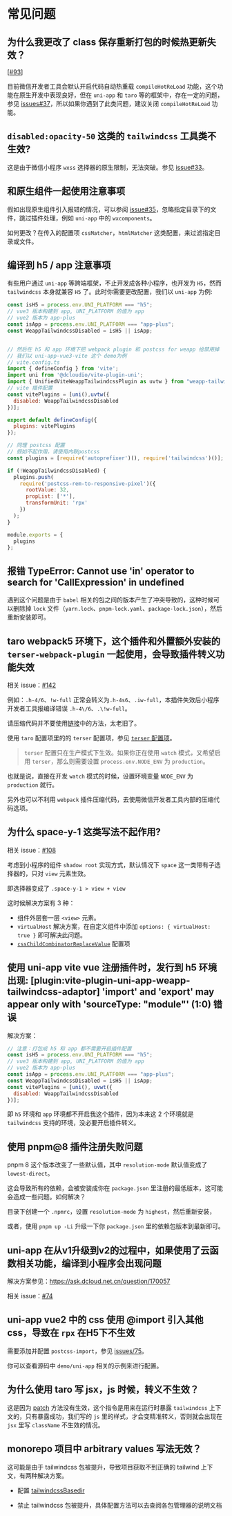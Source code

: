 # 常见问题

## 为什么我更改了 class 保存重新打包的时候热更新失效？

[[#93](https://github.com/sonofmagic/weapp-tailwindcss-webpack-plugin/issues/93)]

目前微信开发者工具会默认开启代码自动热重载 `compileHotReLoad` 功能，这个功能在原生开发中表现良好，但在 `uni-app` 和 `taro` 等的框架中，存在一定的问题，参见 [issues#37](https://github.com/sonofmagic/weapp-tailwindcss-webpack-plugin/issues/37)，所以如果你遇到了此类问题，建议关闭 `compileHotReLoad` 功能。

## `disabled:opacity-50` 这类的 `tailwindcss` 工具类不生效?

这是由于微信小程序 `wxss` 选择器的原生限制，无法突破。参见 [issue#33](https://github.com/sonofmagic/weapp-tailwindcss-webpack-plugin/issues/33)。

## 和原生组件一起使用注意事项

假如出现原生组件引入报错的情况，可以参阅 [issue#35](https://github.com/sonofmagic/weapp-tailwindcss-webpack-plugin/issues/35)，忽略指定目录下的文件，跳过插件处理，例如 `uni-app` 中的 `wxcomponents`。

如何更改？在传入的配置项 `cssMatcher`，`htmlMatcher` 这类配置，来过滤指定目录或文件。

## 编译到 h5 / app 注意事项

有些用户通过 `uni-app` 等跨端框架，不止开发成各种小程序，也开发为 `H5`，然而 `tailwindcss` 本身就兼容 `H5` 了。此时你需要更改配置，我们以 `uni-app` 为例:

```js
const isH5 = process.env.UNI_PLATFORM === "h5";
// vue3 版本构建到 app, UNI_PLATFORM 的值为 app
// vue2 版本为 app-plus
const isApp = process.env.UNI_PLATFORM === "app-plus";
const WeappTailwindcssDisabled = isH5 || isApp;


// 然后在 h5 和 app 环境下把 webpack plugin 和 postcss for weapp 给禁用掉
// 我们以 uni-app-vue3-vite 这个 demo为例
// vite.config.ts
import { defineConfig } from 'vite';
import uni from '@dcloudio/vite-plugin-uni';
import { UnifiedViteWeappTailwindcssPlugin as uvtw } from "weapp-tailwindcss-webpack-plugin/vite";
// vite 插件配置
const vitePlugins = [uni(),uvtw({
  disabled: WeappTailwindcssDisabled
})];

export default defineConfig({
  plugins: vitePlugins
});

// 同理 postcss 配置
// 假如不起作用，请使用内联postcss
const plugins = [require('autoprefixer')(), require('tailwindcss')()];

if (!WeappTailwindcssDisabled) {
  plugins.push(
    require('postcss-rem-to-responsive-pixel')({
      rootValue: 32,
      propList: ['*'],
      transformUnit: 'rpx'
    })
  );
}

module.exports = {
  plugins
};
```

## 报错 TypeError: Cannot use 'in' operator to search for 'CallExpression' in undefined

遇到这个问题是由于 `babel` 相关的包之间的版本产生了冲突导致的，这种时候可以删除掉 `lock` 文件（`yarn.lock`、`pnpm-lock.yaml`、`package-lock.json`），然后重新安装即可。

## taro webpack5 环境下，这个插件和外置额外安装的 `terser-webpack-plugin` 一起使用，会导致插件转义功能失效

相关 issue：[#142](https://github.com/sonofmagic/weapp-tailwindcss-webpack-plugin/issues/142)

例如：`.h-4/6`、`!w-full` 正常会转义为`.h-4s6`、`.iw-full`，本插件失效后小程序开发者工具报编译错误 `.h-4\/6`、`.\!w-full`。

请压缩代码并不要使用[链接](https://docs.taro.zone/docs/config-detail/#terserenable)中的方法，太老旧了。

使用 `taro` 配置项里的的 `terser` 配置项，参见 [`terser` 配置项](https://taro-docs.jd.com/docs/config-detail#terser)。

> `terser` 配置只在生产模式下生效。如果你正在使用 `watch` 模式，又希望启用 `terser`，那么则需要设置 `process.env.NODE_ENV` 为 `production`。

也就是说，直接在开发 `watch` 模式的时候，设置环境变量 `NODE_ENV` 为 `production` 就行。

另外也可以不利用 `webpack` 插件压缩代码，去使用微信开发者工具内部的压缩代码选项。

## 为什么 space-y-1 这类写法不起作用?

相关 issue：[#108](https://github.com/sonofmagic/weapp-tailwindcss-webpack-plugin/issues/108)

考虑到小程序的组件 `shadow root` 实现方式，默认情况下 `space` 这一类带有子选择器的，只对 `view` 元素生效。

即选择器变成了 `.space-y-1 > view + view`

这时候解决方案有 3 种：

- 组件外层套一层 `<view>` 元素。
- `virtualHost` 解决方案，在自定义组件中添加 `options: { virtualHost: true }` 即可解决此问题。
- [`cssChildCombinatorReplaceValue`](/docs/api/interfaces/UserDefinedOptions#csschildcombinatorreplacevalue) 配置项

## 使用 uni-app vite vue 注册插件时，发行到 h5 环境出现: [plugin:vite-plugin-uni-app-weapp-tailwindcss-adaptor] 'import' and 'export' may appear only with 'sourceType: "module"' (1:0) 错误

解决方案：

```js
// 注意：打包成 h5 和 app 都不需要开启插件配置
const isH5 = process.env.UNI_PLATFORM === "h5";
// vue3 版本构建到 app, UNI_PLATFORM 的值为 app
// vue2 版本为 app-plus
const isApp = process.env.UNI_PLATFORM === "app-plus";
const WeappTailwindcssDisabled = isH5 || isApp;
const vitePlugins = [uni(), uvwt({
  disabled: WeappTailwindcssDisabled
})];
```

即 `h5` 环境和 `app` 环境都不开启我这个插件，因为本来这 2 个环境就是 `tailwindcss` 支持的环境，没必要开启插件转义。

## 使用 pnpm@8 插件注册失败问题

pnpm 8 这个版本改变了一些默认值，其中 `resolution-mode` 默认值变成了 `lowest-direct`。

这会导致所有的依赖，会被安装成你在 `package.json` 里注册的最低版本，这可能会造成一些问题。如何解决？

目录下创建一个 `.npmrc`，设置 `resolution-mode` 为 `highest`，然后重新安装，

或者，使用 `pnpm up -Li` 升级一下你 `package.json` 里的依赖包版本到最新即可。

## uni-app 在从v1升级到v2的过程中，如果使用了云函数相关功能，编译到小程序会出现问题

解决方案参见：<https://ask.dcloud.net.cn/question/170057>

相关 issue：[#74](https://github.com/sonofmagic/weapp-tailwindcss/issues/74#issuecomment-1573033475)

## uni-app vue2 中的 css 使用 @import 引入其他 css，导致在 `rpx` 在H5下不生效

需要添加并配置 `postcss-import`，参见 [issues/75](https://github.com/sonofmagic/weapp-tailwindcss/issues/75#issuecomment-1574592907)。

你可以查看源码中 `demo/uni-app` 相关的示例来进行配置。

## 为什么使用 taro 写 jsx，js 时候，转义不生效？

这是因为 [patch](/docs/quick-start/this-plugin) 方法没有生效，这个指令是用来在运行时暴露 `tailwindcss` 上下文的，只有暴露成功，我们写的 `js` 里的样式，才会变精准转义，否则就会出现在 `jsx` 里写 `className` 不生效的情况。

## monorepo 项目中 arbitrary values 写法无效？

这可能是由于 tailwindcss 包被提升，导致项目获取不到正确的 tailwind 上下文，有两种解决方案。

- 配置 [tailwindcssBasedir](/docs/api/interfaces/userdefinedoptions#tailwindcssbasedir)

- 禁止 tailwindcss 包被提升，具体配置方法可以去查阅各包管理器的说明文档 
